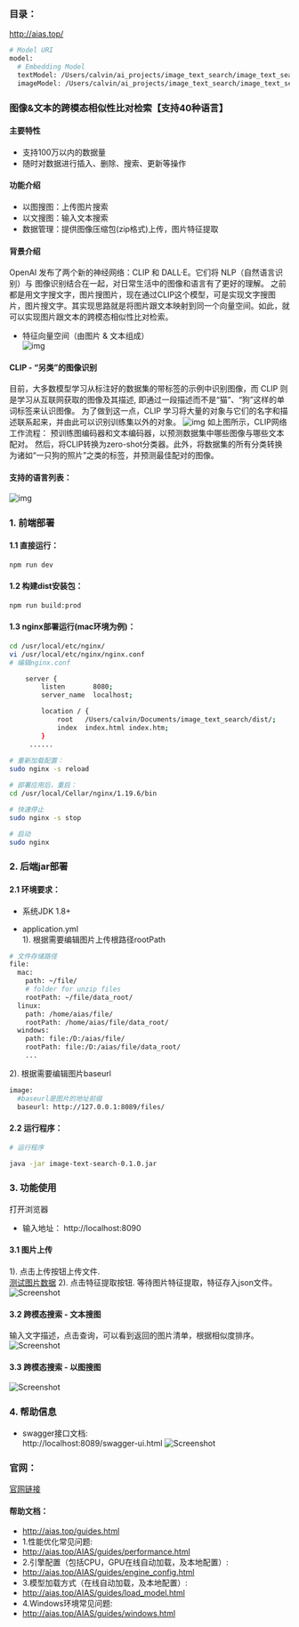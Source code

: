 ### 目录：
http://aias.top/


```bash
# Model URI
model:
  # Embedding Model
  textModel: /Users/calvin/ai_projects/image_text_search/image_text_search/image_text_search/models/M-BERT-Base-ViT-B/M-BERT-Base-ViT-B.pt
  imageModel: /Users/calvin/ai_projects/image_text_search/image_text_search/image_text_search/models/CLIP-ViT-B-32-IMAGE.pt
```

### 图像&文本的跨模态相似性比对检索【支持40种语言】
#### 主要特性
- 支持100万以内的数据量
- 随时对数据进行插入、删除、搜索、更新等操作

#### 功能介绍
- 以图搜图：上传图片搜索
- 以文搜图：输入文本搜索
- 数据管理：提供图像压缩包(zip格式)上传，图片特征提取


#### 背景介绍
OpenAI 发布了两个新的神经网络：CLIP 和 DALL·E。它们将 NLP（自然语言识别）与 图像识别结合在一起，对日常生活中的图像和语言有了更好的理解。
之前都是用文字搜文字，图片搜图片，现在通过CLIP这个模型，可是实现文字搜图片，图片搜文字。其实现思路就是将图片跟文本映射到同一个向量空间。如此，就可以实现图片跟文本的跨模态相似性比对检索。      
- 特征向量空间（由图片 & 文本组成）    
![img](https://aias-home.oss-cn-beijing.aliyuncs.com/AIAS/nlp_sdks/clip_Imagesearch.png)

#### CLIP - “另类”的图像识别
目前，大多数模型学习从标注好的数据集的带标签的示例中识别图像，而 CLIP 则是学习从互联网获取的图像及其描述, 即通过一段描述而不是“猫”、“狗”这样的单词标签来认识图像。
为了做到这一点，CLIP 学习将大量的对象与它们的名字和描述联系起来，并由此可以识别训练集以外的对象。
![img](https://aias-home.oss-cn-beijing.aliyuncs.com/AIAS/nlp_sdks/clip.png)
如上图所示，CLIP网络工作流程： 预训练图编码器和文本编码器，以预测数据集中哪些图像与哪些文本配对。
然后，将CLIP转换为zero-shot分类器。此外，将数据集的所有分类转换为诸如“一只狗的照片”之类的标签，并预测最佳配对的图像。

#### 支持的语言列表：
![img](https://aias-home.oss-cn-beijing.aliyuncs.com/AIAS/7_engine_hub/image_text_search/languages.png)

### 1. 前端部署

#### 1.1 直接运行：
```bash
npm run dev
```

#### 1.2 构建dist安装包：
```bash
npm run build:prod
```

#### 1.3 nginx部署运行(mac环境为例)：
```bash
cd /usr/local/etc/nginx/
vi /usr/local/etc/nginx/nginx.conf
# 编辑nginx.conf

    server {
        listen       8080;
        server_name  localhost;

        location / {
            root   /Users/calvin/Documents/image_text_search/dist/;
            index  index.html index.htm;
        }
     ......
     
# 重新加载配置：
sudo nginx -s reload 

# 部署应用后，重启：
cd /usr/local/Cellar/nginx/1.19.6/bin

# 快速停止
sudo nginx -s stop

# 启动
sudo nginx     
```

### 2. 后端jar部署
#### 2.1 环境要求：
- 系统JDK 1.8+

- application.yml   
1). 根据需要编辑图片上传根路径rootPath    
```bash
# 文件存储路径
file:
  mac:
    path: ~/file/
    # folder for unzip files
    rootPath: ~/file/data_root/
  linux:
    path: /home/aias/file/
    rootPath: /home/aias/file/data_root/
  windows:
    path: file:/D:/aias/file/
    rootPath: file:/D:/aias/file/data_root/
    ...
```

2). 根据需要编辑图片baseurl 
```bash
image:
  #baseurl是图片的地址前缀
  baseurl: http://127.0.0.1:8089/files/
```

#### 2.2 运行程序：
```bash
# 运行程序

java -jar image-text-search-0.1.0.jar

```

### 3. 功能使用
打开浏览器
- 输入地址： http://localhost:8090

#### 3.1 图片上传
1). 点击上传按钮上传文件.  
[测试图片数据](https://pan.baidu.com/s/1QtF6syNUKS5qkf4OKAcuLA?pwd=wfd8)
2). 点击特征提取按钮. 
等待图片特征提取，特征存入json文件。
![Screenshot](https://aias-home.oss-cn-beijing.aliyuncs.com/AIAS/7_engine_hub/image_text_search/mini_search_3.png)

#### 3.2 跨模态搜索 - 文本搜图
  输入文字描述，点击查询，可以看到返回的图片清单，根据相似度排序。
![Screenshot](https://aias-home.oss-cn-beijing.aliyuncs.com/AIAS/7_engine_hub/image_text_search/mini_search_1.png)

#### 3.3 跨模态搜索 - 以图搜图
![Screenshot](https://aias-home.oss-cn-beijing.aliyuncs.com/AIAS/7_engine_hub/image_text_search/mini_search_2.png)

### 4. 帮助信息
- swagger接口文档:  
http://localhost:8089/swagger-ui.html
![Screenshot](https://aias-home.oss-cn-beijing.aliyuncs.com/AIAS/video_search/swagger.png)


### 官网：
[官网链接](http://www.aias.top/)


#### 帮助文档：
- http://aias.top/guides.html
- 1.性能优化常见问题:
- http://aias.top/AIAS/guides/performance.html
- 2.引擎配置（包括CPU，GPU在线自动加载，及本地配置）:
- http://aias.top/AIAS/guides/engine_config.html
- 3.模型加载方式（在线自动加载，及本地配置）:
- http://aias.top/AIAS/guides/load_model.html
- 4.Windows环境常见问题:
- http://aias.top/AIAS/guides/windows.html
